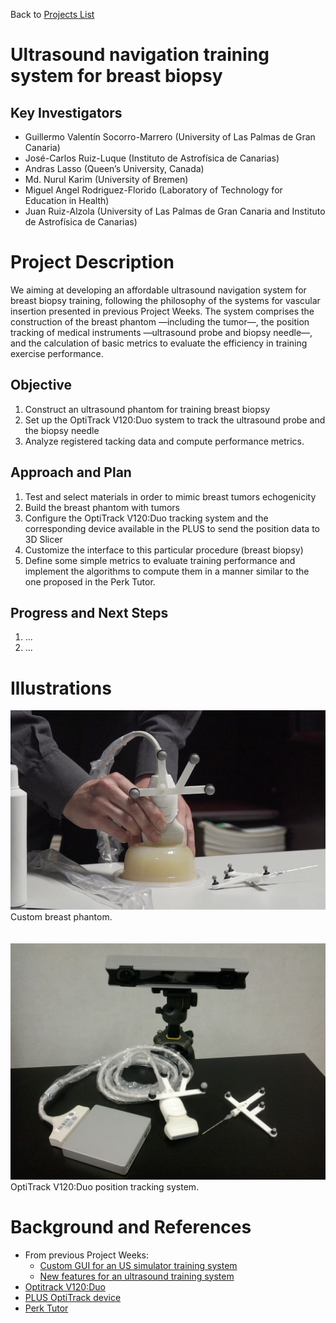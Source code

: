 Back to [Projects List](../../README.md#ProjectsList)

# Ultrasound navigation training system for breast biopsy

## Key Investigators

- Guillermo Valentín Socorro-Marrero (University of Las Palmas de Gran Canaria)
- José-Carlos Ruiz-Luque (Instituto de Astrofísica de Canarias)
- Andras Lasso (Queen’s University, Canada)
- Md. Nurul Karim (University of Bremen)
- Miguel Angel Rodriguez-Florido (Laboratory of Technology for Education in Health)
- Juan Ruiz-Alzola (University of Las Palmas de Gran Canaria and Instituto de Astrofísica de Canarias)

# Project Description

<!-- Add a short paragraph describing the project. -->
We aiming at developing an affordable ultrasound navigation system for breast biopsy training, following the philosophy of the systems for vascular insertion presented in previous Project Weeks. The system comprises the construction of the breast phantom —including the tumor—, the position tracking of medical instruments —ultrasound probe and biopsy needle—, and the calculation of basic metrics to evaluate the efficiency in training exercise performance.

## Objective

<!-- Describe here WHAT you would like to achieve (what you will have as end result). -->
1. Construct an ultrasound phantom for training breast biopsy
1. Set up the OptiTrack V120:Duo system to track the ultrasound probe and the biopsy needle
1. Analyze registered tacking data and compute performance metrics.

## Approach and Plan

<!-- Describe here HOW you would like to achieve the objectives stated above. -->
1. Test and select materials in order to mimic breast tumors echogenicity
1. Build the breast phantom with tumors
1. Configure the OptiTrack V120:Duo tracking system and the corresponding device available in the PLUS to send the position data to 3D Slicer
1. Customize the interface to this particular procedure (breast biopsy)
1. Define some simple metrics to evaluate training performance and implement the algorithms to compute them in a manner similar to the one proposed in the Perk Tutor.

## Progress and Next Steps

<!-- Update this section as you make progress, describing of what you have ACTUALLY DONE. If there are specific steps that you could not complete then you can describe them here, too. -->
<!-- Describe specific steps you **have actually done**. -->
1. ...
1. ...

# Illustrations

<!-- Add pictures and links to videos that demonstrate what has been accomplished.
![Description of picture](Example2.jpg)
-->
![Some more images](breastPhantom.png)
Custom breast phantom.
<br/>
<br/>  
![Some more images](positionTracking.jpg)
OptiTrack V120:Duo position tracking system.


# Background and References

<!-- If you developed any software, include link to the source code repository. If possible, also add links to sample data, and to any relevant publications. -->
- From previous Project Weeks:
    - [Custom GUI for an US simulator training system](http://projectweek.na-mic.org/PW28_2018_GranCanaria/Projects/CustomGUIForUSSimulator)
    - [New features for an ultrasound training system](http://projectweek.na-mic.org/PW30_2019_GranCanaria/Projects/UltrasoundSimulatorTraining)
- [Optitrack V120:Duo](http://optitrack.com/products/v120-duo)
- [PLUS OptiTrack device](http://perk-software.cs.queensu.ca/plus/doc/nightly/user/DeviceOptiTrack.html)
- [Perk Tutor](http://perktutor.github.io)

